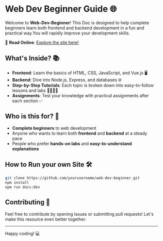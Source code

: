 # Web Dev Beginner Guide 🌐

Welcome to **Web-Dev-Beginner**! This Doc is designed to help complete beginners learn both frontend and backend development in a fun and practical way.You will rapidly improve your development skills.

🚀 **Read Online**: [Explore the site here!](https://duke486.com/vid/web)

## What's Inside? 📚

- **Frontend**: Learn the basics of HTML, CSS, JavaScript, and Vue.js 🖥️
- **Backend**: Dive into Node.js, Express, and databases 🌐
- **Step-by-Step Tutorials**: Each topic is broken down into easy-to-follow lessons and labs 👩‍💻👨‍💻
- **Assignments**: Test your knowledge with practical assignments after each section ✅




## Who is this for? 🎯

- **Complete beginners** to web development
- Anyone who wants to learn both **frontend** and **backend** at a steady pace
- People who prefer **hands-on labs** and **easy-to-understand explanations**

## How to Run your own Site 🛠️
```bash
git clone https://github.com/yourusername/web-dev-beginner.git
npm install
npm run docs:dev
```

## Contributing 🤝

Feel free to contribute by opening issues or submitting pull requests! Let's make this resource even better together.

---

Happy coding! 💻
